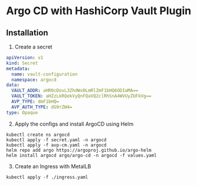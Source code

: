 # Argo CD with HashiCorp Vault Plugin

## Installation

1. Create a secret
```yaml
apiVersion: v1
kind: Secret
metadata:
  name: vault-configuration
  namespace: argocd
data:
  VAULT_ADDR: aHR0cDovL3ZhdWx0LmRlZmF1bHQ6ODIwMA==
  VAULT_TOKEN: aHZzLkRQekVyQnFQaVQ2clRhSnA4WVUyZUFkVg==
  AVP_TYPE: dmF1bHQ=
  AVP_AUTH_TYPE: dG9rZW4=
type: Opaque
```

2. Apply the configs and install ArgoCD using Helm
```
kubectl create ns argocd
kubectl apply -f secret.yaml -n argocd
kubectl apply -f avp-cm.yaml -n argocd
helm repo add argo https://argoproj.github.io/argo-helm
helm install argocd argo/argo-cd -n argocd -f values.yaml
```

3. Create an Ingress with MetalLB
```
kubectl apply -f ./ingress.yaml
```
